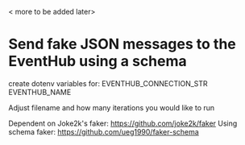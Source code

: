 < more to be added later>

# Send fake JSON messages to the EventHub using a schema
create dotenv variables for:
EVENTHUB_CONNECTION_STR
EVENTHUB_NAME

Adjust filename and how many iterations you would like to run

Dependent on Joke2k's faker: https://github.com/joke2k/faker
Using schema faker: https://github.com/ueg1990/faker-schema
